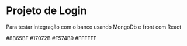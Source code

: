 # Projeto de Login

Para testar integração com o banco usando MongoDb e front com React

#8B65BF
#17072B
#F574B9
#FFFFFF